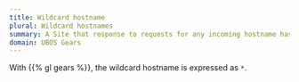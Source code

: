 ```yaml
---
title: Wildcard hostname
plural: Wildcard hostnames
summary: A Site that response to requests for any incoming hostname has a wildcard hostname
domain: UBOS Gears
---
```


With {{% gl gears %}}, the wildcard hostname is expressed as ``*``.
